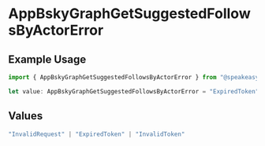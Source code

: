 # AppBskyGraphGetSuggestedFollowsByActorError

## Example Usage

```typescript
import { AppBskyGraphGetSuggestedFollowsByActorError } from "@speakeasy-sdks/bluesky/models/errors";

let value: AppBskyGraphGetSuggestedFollowsByActorError = "ExpiredToken";
```

## Values

```typescript
"InvalidRequest" | "ExpiredToken" | "InvalidToken"
```